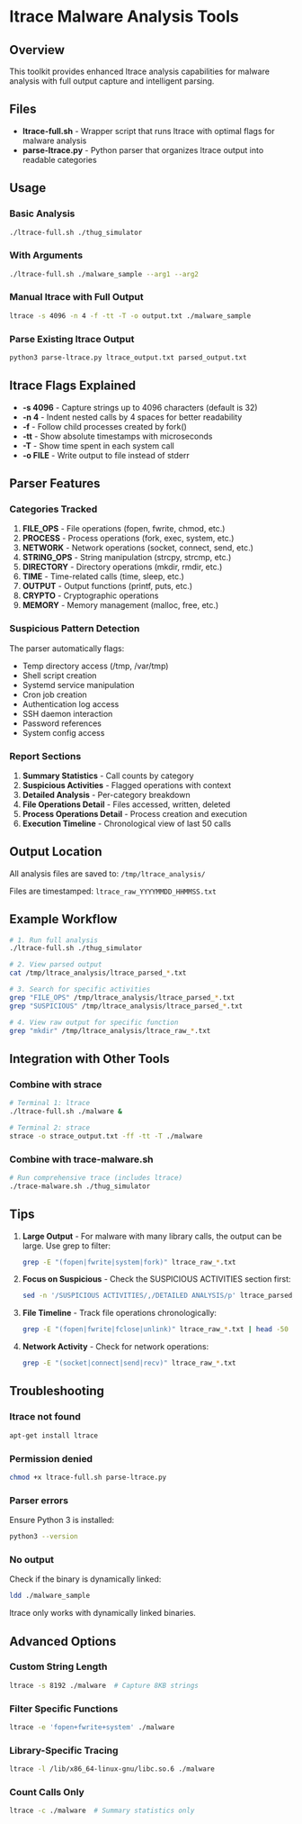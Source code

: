 # ltrace Malware Analysis Tools

## Overview
This toolkit provides enhanced ltrace analysis capabilities for malware analysis with full output capture and intelligent parsing.

## Files
- **ltrace-full.sh** - Wrapper script that runs ltrace with optimal flags for malware analysis
- **parse-ltrace.py** - Python parser that organizes ltrace output into readable categories

## Usage

### Basic Analysis
```bash
./ltrace-full.sh ./thug_simulator
```

### With Arguments
```bash
./ltrace-full.sh ./malware_sample --arg1 --arg2
```

### Manual ltrace with Full Output
```bash
ltrace -s 4096 -n 4 -f -tt -T -o output.txt ./malware_sample
```

### Parse Existing ltrace Output
```bash
python3 parse-ltrace.py ltrace_output.txt parsed_output.txt
```

## ltrace Flags Explained

- **-s 4096** - Capture strings up to 4096 characters (default is 32)
- **-n 4** - Indent nested calls by 4 spaces for better readability
- **-f** - Follow child processes created by fork()
- **-tt** - Show absolute timestamps with microseconds
- **-T** - Show time spent in each system call
- **-o FILE** - Write output to file instead of stderr

## Parser Features

### Categories Tracked
1. **FILE_OPS** - File operations (fopen, fwrite, chmod, etc.)
2. **PROCESS** - Process operations (fork, exec, system, etc.)
3. **NETWORK** - Network operations (socket, connect, send, etc.)
4. **STRING_OPS** - String manipulation (strcpy, strcmp, etc.)
5. **DIRECTORY** - Directory operations (mkdir, rmdir, etc.)
6. **TIME** - Time-related calls (time, sleep, etc.)
7. **OUTPUT** - Output functions (printf, puts, etc.)
8. **CRYPTO** - Cryptographic operations
9. **MEMORY** - Memory management (malloc, free, etc.)

### Suspicious Pattern Detection
The parser automatically flags:
- Temp directory access (/tmp, /var/tmp)
- Shell script creation
- Systemd service manipulation
- Cron job creation
- Authentication log access
- SSH daemon interaction
- Password references
- System config access

### Report Sections
1. **Summary Statistics** - Call counts by category
2. **Suspicious Activities** - Flagged operations with context
3. **Detailed Analysis** - Per-category breakdown
4. **File Operations Detail** - Files accessed, written, deleted
5. **Process Operations Detail** - Process creation and execution
6. **Execution Timeline** - Chronological view of last 50 calls

## Output Location
All analysis files are saved to: `/tmp/ltrace_analysis/`

Files are timestamped: `ltrace_raw_YYYYMMDD_HHMMSS.txt`

## Example Workflow

```bash
# 1. Run full analysis
./ltrace-full.sh ./thug_simulator

# 2. View parsed output
cat /tmp/ltrace_analysis/ltrace_parsed_*.txt

# 3. Search for specific activities
grep "FILE_OPS" /tmp/ltrace_analysis/ltrace_parsed_*.txt
grep "SUSPICIOUS" /tmp/ltrace_analysis/ltrace_parsed_*.txt

# 4. View raw output for specific function
grep "mkdir" /tmp/ltrace_analysis/ltrace_raw_*.txt
```

## Integration with Other Tools

### Combine with strace
```bash
# Terminal 1: ltrace
./ltrace-full.sh ./malware &

# Terminal 2: strace
strace -o strace_output.txt -ff -tt -T ./malware
```

### Combine with trace-malware.sh
```bash
# Run comprehensive trace (includes ltrace)
./trace-malware.sh ./thug_simulator
```

## Tips

1. **Large Output** - For malware with many library calls, the output can be large. Use grep to filter:
   ```bash
   grep -E "(fopen|fwrite|system|fork)" ltrace_raw_*.txt
   ```

2. **Focus on Suspicious** - Check the SUSPICIOUS ACTIVITIES section first:
   ```bash
   sed -n '/SUSPICIOUS ACTIVITIES/,/DETAILED ANALYSIS/p' ltrace_parsed_*.txt
   ```

3. **File Timeline** - Track file operations chronologically:
   ```bash
   grep -E "(fopen|fwrite|fclose|unlink)" ltrace_raw_*.txt | head -50
   ```

4. **Network Activity** - Check for network operations:
   ```bash
   grep -E "(socket|connect|send|recv)" ltrace_raw_*.txt
   ```

## Troubleshooting

### ltrace not found
```bash
apt-get install ltrace
```

### Permission denied
```bash
chmod +x ltrace-full.sh parse-ltrace.py
```

### Parser errors
Ensure Python 3 is installed:
```bash
python3 --version
```

### No output
Check if the binary is dynamically linked:
```bash
ldd ./malware_sample
```
ltrace only works with dynamically linked binaries.

## Advanced Options

### Custom String Length
```bash
ltrace -s 8192 ./malware  # Capture 8KB strings
```

### Filter Specific Functions
```bash
ltrace -e 'fopen+fwrite+system' ./malware
```

### Library-Specific Tracing
```bash
ltrace -l /lib/x86_64-linux-gnu/libc.so.6 ./malware
```

### Count Calls Only
```bash
ltrace -c ./malware  # Summary statistics only
```
